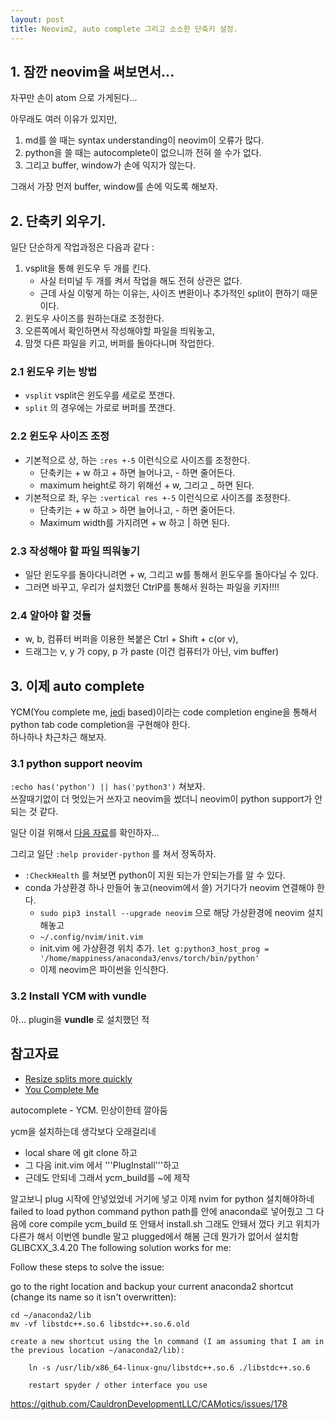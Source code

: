 ```yaml
---
layout: post
title: Neovim2, auto complete 그리고 소소한 단축키 설정.
---
```


## 1. 잠깐 neovim을 써보면서...
자꾸만 손이 atom 으로 가게된다... <br>

아무래도 여러 이유가 있지만, <br>
1. md를 쓸 때는 syntax understanding이 neovim이 오류가 많다.
2. python을 쓸 때는 autocomplete이 없으니까 전혀 쓸 수가 없다.
3. 그리고 buffer, window가 손에 익지가 않는다.

그래서 가장 먼저 buffer, window를 손에 익도록 해보자. <br>

## 2. 단축키 외우기.

일단 단순하게 작업과정은 다음과 같다 : <br>

1. vsplit을 통해 윈도우 두 개를 킨다.
	* 사실 터미널 두 개를 켜서 작업을 해도 전혀 상관은 없다.
	* 근데 사실 이렇게 하는 이유는, 사이즈 변환이나 추가적인 split이 편하기 때문이다. 
2. 윈도우 사이즈를 원하는대로 조정한다.
3. 오른쪽에서 확인하면서 작성해야할 파일을 띄워놓고, 
4. 맘껏 다른 파일을 키고, 버퍼를 돌아다니며 작업한다. 

### 2.1 윈도우 키는 방법
* ```vsplit``` vsplit은 윈도우를 세로로 쪼갠다.
* ```split``` 의 경우에는 가로로 버퍼를 쪼갠다.

### 2.2 윈도우 사이즈 조정
* 기본적으로 상, 하는 ```:res +-5``` 이런식으로 사이즈를 조정한다.
	* 단축키는 <Ctrl> + w 하고 + 하면 늘어나고, - 하면 줄어든다. 
	* maximum height로 하기 위해선 <Ctrl> + w, 그리고 _ 하면 된다. 
* 기본적으로 좌, 우는 ```:vertical res +-5``` 이런식으로 사이즈를 조정한다.  
	* 단축키는 <Ctrl> + w 하고 > 하면 늘어나고, - 하면 줄어든다.
	* Maximum width를 가지려면 <Ctrl> + w 하고 | 하면 된다. 

### 2.3 작성해야 할 파일 띄워놓기
* 일단 윈도우를 돌아다니려면 <Ctrl> + w, 그리고 w를 통해서 윈도우를 돌아다닐 수 있다. 
* 그러면 바꾸고, 우리가 설치했던 CtrlP를 통해서 원하는 파일을 키자!!!!

### 2.4 알아야 할 것들
* w, b, 컴퓨터 버퍼을 이용한 복붙은 Ctrl + Shift + c(or v),
* 드래그는 v, y 가 copy, p 가 paste (이건 컴퓨터가 아닌, vim buffer)

## 3. 이제 auto complete
YCM(You complete me, [jedi](https://github.com/davidhalter/jedi) based)이라는 code completion engine을 통해서 python tab code completion을 구현해야 한다. <br>
하나하나 차근차근 해보자. <br>

### 3.1 python support neovim
```:echo has('python') || has('python3')``` 쳐보자. <br>
쓰잘때기없이 더 멋있는거 쓰자고 neovim을 썼더니 neovim이 python support가 안되는 것 같다. <br>

일단 이걸 위해서 [다음 자료]()를 확인하자... <br>

그리고 일단 ```:help provider-python``` 를 쳐서 정독하자. <br>
* ```:CheckHealth``` 를 쳐보면 python이 지원 되는가 안되는가를 알 수 있다.
* conda 가상환경 하나 만들어 놓고(neovim에서 쓸) 거기다가 neovim 연결해야 한다.
	* ```sudo pip3 install --upgrade neovim``` 으로 해당 가상환경에 neovim 설치해놓고
	* ```~/.config/nvim/init.vim```
	* init.vim 에 가상환경 위치 추가. ```let g:python3_host_prog = '/home/mappiness/anaconda3/envs/torch/bin/python'```
	* 이제 neovim은 파이썬을 인식한다.

### 3.2 Install YCM with vundle
아... plugin을 **vundle** 로 설치했던 적	

## 참고자료
* [Resize splits more quickly](http://vim.wikia.com/wiki/Resize_splits_more_quickly)
* [You Complete Me](https://github.com/Valloric/YouCompleteMe)

autocomplete - YCM. 민상이한테 깔아둠

ycm을 설치하는데 생각보다 오래걸리네
* local share 에 git clone 하고
* 그 다음 init.vim 에서 '''PlugInstall'''하고
* 근데도 안되네
그래서 ycm_build를 ~에 제작

알고보니 plug 시작에 안넣었었네 거기에 넣고
이제 nvim for python 설치해야하네
failed to load python command
python path를 안에 anaconda로 넣어줬고
그 다음에 core compile ycm_build
또 안돼서 install.sh 
그래도 안돼서 껐다 키고
위치가 다른가 해서 이번엔 bundle 말고 plugged에서 해봄
근데 뭔가가 없어서 설치함
GLIBCXX_3.4.20
The following solution works for me:

Follow these steps to solve the issue:

go to the right location and backup your current anaconda2 shortcut (change its name so it isn't overwritten):

	cd ~/anaconda2/lib
	mv -vf libstdc++.so.6 libstdc++.so.6.old

	create a new shortcut using the ln command (I am assuming that I am in the previous location ~/anaconda2/lib):

		ln -s /usr/lib/x86_64-linux-gnu/libstdc++.so.6 ./libstdc++.so.6

		restart spyder / other interface you use
https://github.com/CauldronDevelopmentLLC/CAMotics/issues/178


